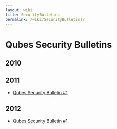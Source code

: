 ```yaml
---
layout: wiki
title: SecurityBulletins
permalink: /wiki/SecurityBulletins/
---
```


Qubes Security Bulletins
========================

2010
----

2011
----

-   [​Qubes Security Bulletin \#1](https://groups.google.com/d/msg/qubes-devel/kRQSQircYKk/KW1lihKLFjYJ)

2012
----

-   [​Qubes Security Bulletin \#1](https://groups.google.com/d/topic/qubes-devel/JIpZoQUP6dQ/discussion)

